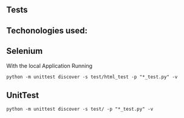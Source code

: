 Tests
---

## Techonologies used:

## Selenium 
With the local Application Running

    python -m unittest discover -s test/html_test -p "*_test.py" -v

## UnitTest

    python -m unittest discover -s test/ -p "*_test.py" -v